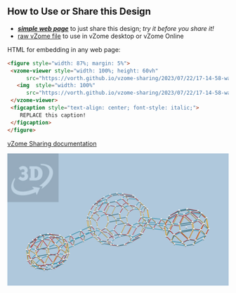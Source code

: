 
## How to Use or Share this Design

 - [***simple web page***](<https://vorth.github.io/vzome-sharing/2023/07/22/17-14-58-water/>) to just share this design; *try it before you share it!*
 - [raw vZome file](<https://raw.githubusercontent.com/vorth/vzome-sharing/main/2023/07/22/17-14-58-water/water.vZome>) to use in vZome desktop or vZome Online
 
 HTML for embedding in any web page:
 ```html
<figure style="width: 87%; margin: 5%">
  <vzome-viewer style="width: 100%; height: 60vh"
       src="https://vorth.github.io/vzome-sharing/2023/07/22/17-14-58-water/water.vZome" >
    <img  style="width: 100%"
       src="https://vorth.github.io/vzome-sharing/2023/07/22/17-14-58-water/water.png" >
  </vzome-viewer>
  <figcaption style="text-align: center; font-style: italic;">
     REPLACE this caption!
  </figcaption>
</figure>
 ```

[vZome Sharing documentation](https://vzome.github.io/vzome/sharing.html#how-it-works)

![Image](<water.png>)

